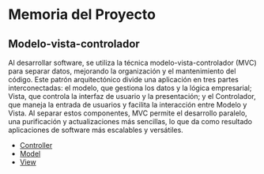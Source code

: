 # Memoria del Proyecto
## Modelo-vista-controlador

Al desarrollar software, se utiliza la técnica modelo-vista-controlador (MVC) para separar datos, mejorando la organización y el mantenimiento del código. Este patrón arquitectónico divide una aplicación en tres partes interconectadas: el modelo, que gestiona los datos y la lógica empresarial; Vista, que controla la interfaz de usuario y la presentación; y el Controlador, que maneja la entrada de usuarios y facilita la interacción entre Modelo y Vista. Al separar estos componentes, MVC permite el desarrollo paralelo, una purificación y actualizaciones más sencillas, lo que da como resultado aplicaciones de software más escalables y versátiles.

- [Controller](Utils/Controller)
- [Model](/Utils/Model/)
- [View](Utils/View/)

